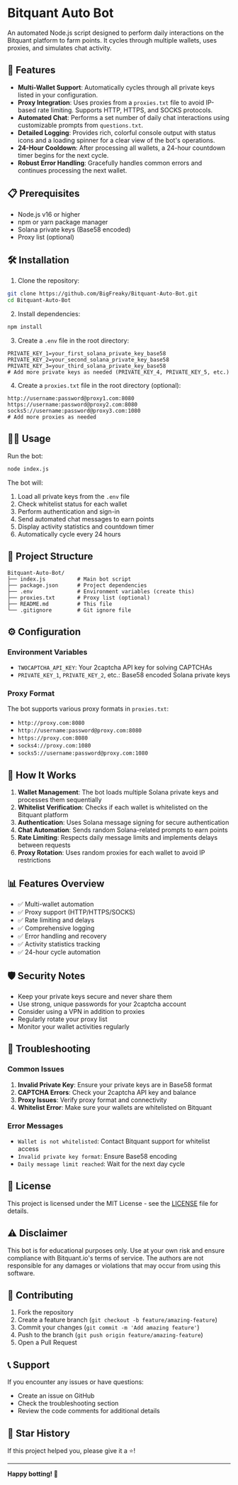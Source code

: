 # Bitquant Auto Bot

An automated Node.js script designed to perform daily interactions on the Bitquant platform to farm points. It cycles through multiple wallets, uses proxies, and simulates chat activity.

## 🚀 Features

-   **Multi-Wallet Support**: Automatically cycles through all private keys listed in your configuration.
-   **Proxy Integration**: Uses proxies from a `proxies.txt` file to avoid IP-based rate limiting. Supports HTTP, HTTPS, and SOCKS protocols.
-   **Automated Chat**: Performs a set number of daily chat interactions using customizable prompts from `questions.txt`.
-   **Detailed Logging**: Provides rich, colorful console output with status icons and a loading spinner for a clear view of the bot's operations.
-   **24-Hour Cooldown**: After processing all wallets, a 24-hour countdown timer begins for the next cycle.
-   **Robust Error Handling**: Gracefully handles common errors and continues processing the next wallet.

## 📋 Prerequisites

- Node.js v16 or higher
- npm or yarn package manager
- Solana private keys (Base58 encoded)
- Proxy list (optional)

## 🛠️ Installation

1. Clone the repository:
```bash
git clone https://github.com/BigFreaky/Bitquant-Auto-Bot.git
cd Bitquant-Auto-Bot
```

2. Install dependencies:
```bash
npm install
```

3. Create a `.env` file in the root directory:
```env
PRIVATE_KEY_1=your_first_solana_private_key_base58
PRIVATE_KEY_2=your_second_solana_private_key_base58
PRIVATE_KEY_3=your_third_solana_private_key_base58
# Add more private keys as needed (PRIVATE_KEY_4, PRIVATE_KEY_5, etc.)
```

4. Create a `proxies.txt` file in the root directory (optional):
```
http://username:password@proxy1.com:8080
https://username:password@proxy2.com:8080
socks5://username:password@proxy3.com:1080
# Add more proxies as needed
```

## 🏃‍♂️ Usage

Run the bot:
```bash
node index.js
```

The bot will:
1. Load all private keys from the `.env` file
2. Check whitelist status for each wallet
3. Perform authentication and sign-in
4. Send automated chat messages to earn points
5. Display activity statistics and countdown timer
6. Automatically cycle every 24 hours

## 📁 Project Structure

```
Bitquant-Auto-Bot/
├── index.js          # Main bot script
├── package.json      # Project dependencies
├── .env              # Environment variables (create this)
├── proxies.txt       # Proxy list (optional)
├── README.md         # This file
└── .gitignore        # Git ignore file
```

## ⚙️ Configuration

### Environment Variables

- `TWOCAPTCHA_API_KEY`: Your 2captcha API key for solving CAPTCHAs
- `PRIVATE_KEY_1`, `PRIVATE_KEY_2`, etc.: Base58 encoded Solana private keys

### Proxy Format

The bot supports various proxy formats in `proxies.txt`:
- `http://proxy.com:8080`
- `http://username:password@proxy.com:8080`
- `https://proxy.com:8080`
- `socks4://proxy.com:1080`
- `socks5://username:password@proxy.com:1080`

## 🎯 How It Works

1. **Wallet Management**: The bot loads multiple Solana private keys and processes them sequentially
2. **Whitelist Verification**: Checks if each wallet is whitelisted on the Bitquant platform
3. **Authentication**: Uses Solana message signing for secure authentication
4. **Chat Automation**: Sends random Solana-related prompts to earn points
5. **Rate Limiting**: Respects daily message limits and implements delays between requests
6. **Proxy Rotation**: Uses random proxies for each wallet to avoid IP restrictions

## 📊 Features Overview

- ✅ Multi-wallet automation
- ✅ Proxy support (HTTP/HTTPS/SOCKS)
- ✅ Rate limiting and delays
- ✅ Comprehensive logging
- ✅ Error handling and recovery
- ✅ Activity statistics tracking
- ✅ 24-hour cycle automation

## 🛡️ Security Notes

- Keep your private keys secure and never share them
- Use strong, unique passwords for your 2captcha account
- Consider using a VPN in addition to proxies
- Regularly rotate your proxy list
- Monitor your wallet activities regularly

## 🐛 Troubleshooting

### Common Issues

1. **Invalid Private Key**: Ensure your private keys are in Base58 format
2. **CAPTCHA Errors**: Check your 2captcha API key and balance
3. **Proxy Issues**: Verify proxy format and connectivity
4. **Whitelist Error**: Make sure your wallets are whitelisted on Bitquant

### Error Messages

- `Wallet is not whitelisted`: Contact Bitquant support for whitelist access
- `Invalid private key format`: Ensure Base58 encoding
- `Daily message limit reached`: Wait for the next day cycle

## 📄 License

This project is licensed under the MIT License - see the [LICENSE](LICENSE) file for details.

## ⚠️ Disclaimer

This bot is for educational purposes only. Use at your own risk and ensure compliance with Bitquant.io's terms of service. The authors are not responsible for any damages or violations that may occur from using this software.

## 🤝 Contributing

1. Fork the repository
2. Create a feature branch (`git checkout -b feature/amazing-feature`)
3. Commit your changes (`git commit -m 'Add amazing feature'`)
4. Push to the branch (`git push origin feature/amazing-feature`)
5. Open a Pull Request

## 📞 Support

If you encounter any issues or have questions:
- Create an issue on GitHub
- Check the troubleshooting section
- Review the code comments for additional details

## 🌟 Star History

If this project helped you, please give it a ⭐!

---

**Happy botting! 🤖**
